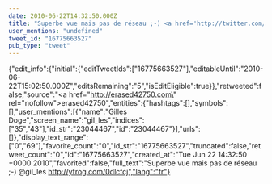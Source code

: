 ```yaml
---
date: 2010-06-22T14:32:50.000Z
title: "Superbe vue mais pas de réseau ;-) <a href='http://twitter.com/gil_les'>@gil_les</a>  http://yfrog.com/0dlcfcj″"
user_mentions: "undefined"
tweet_id: "16775663527"
pub_type: "tweet"
---
```

{"edit_info":{"initial":{"editTweetIds":["16775663527"],"editableUntil":"2010-06-22T15:02:50.000Z","editsRemaining":"5","isEditEligible":true}},"retweeted":false,"source":"<a href=\"http://erased42750.com\" rel=\"nofollow\">erased42750</a>","entities":{"hashtags":[],"symbols":[],"user_mentions":[{"name":"Gilles Doge","screen_name":"gil_les","indices":["35","43"],"id_str":"23044467","id":"23044467"}],"urls":[]},"display_text_range":["0","69"],"favorite_count":"0","id_str":"16775663527","truncated":false,"retweet_count":"0","id":"16775663527","created_at":"Tue Jun 22 14:32:50 +0000 2010","favorited":false,"full_text":"Superbe vue mais pas de réseau ;-) @gil_les  http://yfrog.com/0dlcfcj","lang":"fr"}
